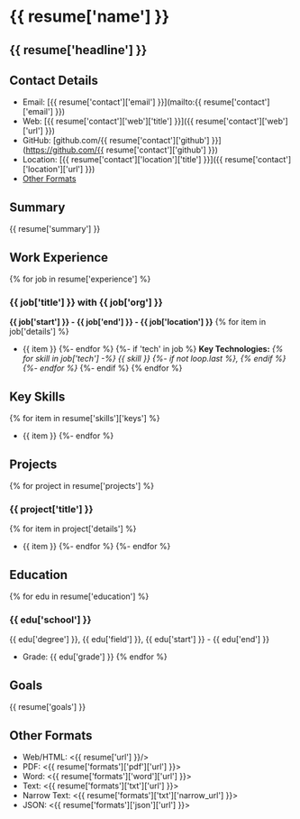 # {{ resume['name'] }}

## {{ resume['headline'] }}

## Contact Details

* Email: [{{ resume['contact']['email'] }}](mailto:{{ resume['contact']['email'] }})
* Web: [{{ resume['contact']['web']['title'] }}]({{ resume['contact']['web']['url'] }})
* GitHub: [github.com/{{ resume['contact']['github'] }}](https://github.com/{{ resume['contact']['github'] }})
* Location: [{{ resume['contact']['location']['title'] }}]({{ resume['contact']['location']['url'] }})
* [Other Formats](#other-formats)

## Summary

{{ resume['summary'] }}

## Work Experience
{% for job in resume['experience'] %}
### {{ job['title'] }} with {{ job['org'] }}

**{{ job['start'] }} - {{ job['end'] }} - {{ job['location'] }}**
{% for item in job['details'] %}
* {{ item }}
{%- endfor %}
{%- if 'tech' in job %}
**Key Technologies:** _{% for skill in job['tech'] -%}
{{ skill }}
{%- if not loop.last %}, {% endif %}
{%- endfor %}_
{%- endif %}
{% endfor %}

## Key Skills
{% for item in resume['skills']['keys'] %}
* {{ item }}
{%- endfor %}

## Projects
{% for project in resume['projects'] %}
### {{ project['title'] }}
{% for item in project['details'] %}
* {{ item }}
{%- endfor %}
{%- endfor %}

## Education
{% for edu in resume['education'] %}
### {{ edu['school'] }}

{{ edu['degree'] }}, {{ edu['field'] }},
{{ edu['start'] }} - {{ edu['end'] }}

* Grade: {{ edu['grade'] }}
{% endfor %}

## Goals

{{ resume['goals'] }}

## Other Formats

* Web/HTML: <{{ resume['url'] }}/>
* PDF: <{{ resume['formats']['pdf']['url'] }}>
* Word: <{{ resume['formats']['word']['url'] }}>
* Text: <{{ resume['formats']['txt']['url'] }}>
* Narrow Text: <{{ resume['formats']['txt']['narrow_url'] }}>
* JSON: <{{ resume['formats']['json']['url'] }}>

